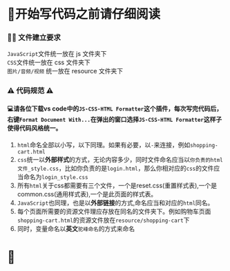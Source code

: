 # 👀开始写代码之前请仔细阅读

### 👨‍💻 文件建立要求

`JavaScript`文件统一放在 js 文件夹下  
`CSS`文件统一放在 css 文件夹下  
`图片/音频/视频` 统一放在 resource 文件夹下

### ⚠️ 代码规范 ⚠️

#### 💻请各位下载vs code中的```JS-CSS-HTML Formatter```这个插件，每次写完代码后，右键```Format Document With...```在弹出的窗口选择```JS-CSS-HTML Formatter```这样子使得代码风格统一。

1. ```html```命名全部以小写，以下同理。如果有必要，以```-```来连接，例如```shopping-cart.html```
2. `css`统一以**外部样式**的方式，无论内容多少，同时文件命名应当以`你负责的html文件_style.css`，比如你负责的是`login.html`，那么你相对应的`css`的文件应当命名为`login_style.css`
3. 所有```html```关于css都需要有三个文件，一个是reset.css(重置样式表),一个是common.css(通用样式表),一个是此页面的样式表。
4. `JavaScript`也同理，也是以**外部链接**的方式,命名应当和对应的`html`同名。
5. 每个页面所需要的资源文件理应存放在同名的文件夹下。例如购物车页面```shopping-cart.html```的资源文件放在```resource/shopping-cart```下
6. 同时，变量命名以**英文**```驼峰命名```的方式来命名
# 🦥

